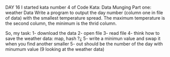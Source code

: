 DAY 16
I started kata number 4 of Code Kata: Data Munging 
Part one: weather Data
Write a program to output the day number (column one in file of data) with the smallest temperature spread. The maximum temperature is the second column, the minimum is the thrid column.

So, my task:
1- download the data
2- open file
3- read file 
4- think how to save the weather data: map, hash ?¿
5- write a minimun value and swap it when you find another smaller
5- out should be the number of the day with minumum value (9 looking at the weather data)
